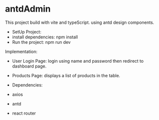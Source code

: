 # antdAdmin

This project build with vite and typeScript. using antd design components.

- SetUp Project:
 - install dependencies:
 npm install
 - Run the project:
 npm run dev


 Implementation:
 - User Login Page: login using name and password then redirect  to dashboard page.
 - Products Page: displays  a list of products in the table.

 - Dependencies:
 - axios
 - antd
 - react router
